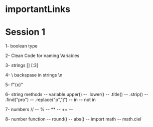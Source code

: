 # importantLinks


# Session 1

1- boolean type

2- Clean Code for naming Variables

3- strings [] [:3]

4- \ backspase in strings \n

5-  f"{x}"

6- string methods --  variable.upper() --  .lower()  --  .title()  --  .strip()  --  .find("pro")  --  .replace("p","j")  --  in   --  not in

7- numbers // --  % -- ** -- += --

8- number function  -- round()  --  abs()  -- import math -- math.ciel

#

